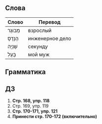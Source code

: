 ## Слова

Слово|Перевод
|---|---|
מְבוּגָר|взрослый
הָנְדָסָ|инженерное дело
שְׁנִיָה|секунду
בָּעָלִ|мой муж

## Грамматика

## ДЗ

1. **Стр. 168, упр. 118**
2. Стр. 169, упр. 119
3. **Стр. 170-171, упр. 121**
4. **Принести стр. 170-172 (включительно)**
